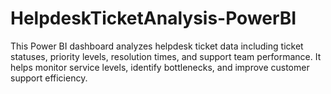 # HelpdeskTicketAnalysis-PowerBI
This Power BI dashboard analyzes helpdesk ticket data including ticket statuses, priority levels, resolution times, and support team performance. It helps monitor service levels, identify bottlenecks, and improve customer support efficiency.
